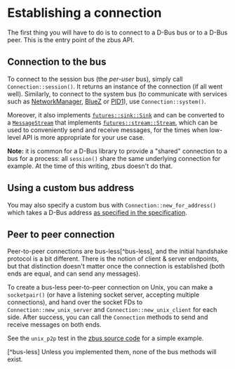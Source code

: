 # Establishing a connection

The first thing you will have to do is to connect to a D-Bus bus or to a D-Bus peer. This is the
entry point of the zbus API.

## Connection to the bus

To connect to the session bus (the *per-user* bus), simply call `Connection::session()`. It
returns an instance of the connection (if all went well). Similarly, to connect to the system bus
(to communicate with services such as [NetworkManager], [BlueZ] or [PID1]), use
`Connection::system()`.

Moreover, it also implements [`futures::sink::Sink`] and can be converted to a [`MessageStream`]
that implements [`futures::stream::Stream`], which can be used to conveniently send and receive
messages, for the times when low-level API is more appropriate for your use case.

**Note:** it is common for a D-Bus library to provide a "shared" connection to a bus for a process:
all `session()` share the same underlying connection for example. At the time of this writing,
zbus doesn't do that.

## Using a custom bus address

You may also specify a custom bus with `Connection::new_for_address()` which takes a D-Bus address
[as specified in the
specification](https://dbus.freedesktop.org/doc/dbus-specification.html#addresses).

## Peer to peer connection

Peer-to-peer connections are bus-less[^bus-less], and the initial handshake protocol is a bit
different. There is the notion of client & server endpoints, but that distinction doesn't matter
once the connection is established (both ends are equal, and can send any messages).

To create a bus-less peer-to-peer connection on Unix, you can make a `socketpair()` (or have a
listening socket server, accepting multiple connections), and hand over the socket FDs to
`Connection::new_unix_server` and `Connection::new_unix_client` for each side. After success, you
can call the `Connection` methods to send and receive messages on both ends.

See the `unix_p2p` test in the [zbus source code] for a simple example.

[NetworkManager]: https://developer.gnome.org/NetworkManager/stable/spec.html
[BlueZ]: https://git.kernel.org/pub/scm/bluetooth/bluez.git/tree/doc
[PID1]: https://www.freedesktop.org/wiki/Software/systemd/dbus/
[zbus source code]: https://gitlab.freedesktop.org/dbus/zbus/-/blob/main/zbus/src/connection.rs
[`futures::stream::Stream`]: https://docs.rs/futures/latest/futures/stream/trait.Stream.html
[`futures::sink::Sink`]: https://docs.rs/futures/latest/futures/sink/trait.Sink.html
[`MessageStream`]: https://docs.rs/zbus/2.0.0/zbus/struct.MessageStream.html

[^bus-less] Unless you implemented them, none of the bus methods will exist.
